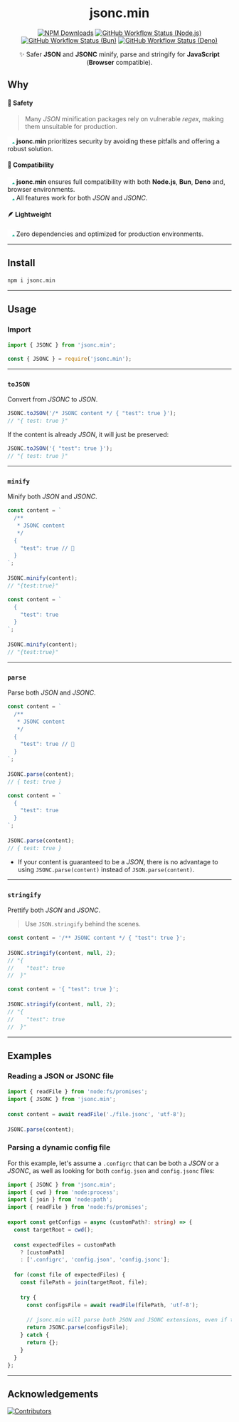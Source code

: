 <h1 align="center">jsonc.min</h1>
<div align="center">

[![NPM Downloads](https://img.shields.io/npm/v/jsonc.min.svg?label=&color=70a1ff&logo=npm&logoColor=white)](https://www.npmjs.com/package/jsonc.min)
[![GitHub Workflow Status (Node.js)](https://img.shields.io/github/actions/workflow/status/wellwelwel/jsonc.min/ci_node.yml?event=push&label=&branch=main&logo=nodedotjs&logoColor=535c68&color=badc58)](https://github.com/wellwelwel/jsonc.min/actions/workflows/ci_node.yml?query=branch%3Amain)
[![GitHub Workflow Status (Bun)](https://img.shields.io/github/actions/workflow/status/wellwelwel/jsonc.min/ci_bun.yml?event=push&label=&branch=main&logo=bun&logoColor=ffffff&color=f368e0)](https://github.com/wellwelwel/jsonc.min/actions/workflows/ci_bun.yml?query=branch%3Amain)
[![GitHub Workflow Status (Deno)](https://img.shields.io/github/actions/workflow/status/wellwelwel/jsonc.min/ci_deno.yml?event=push&label=&branch=main&logo=deno&logoColor=ffffff&color=218c74)](https://github.com/wellwelwel/jsonc.min/actions/workflows/ci_deno.yml?query=branch%3Amain)

✨ Safer <strong>JSON</strong> and <strong>JSONC</strong> minify, parse and stringify for <strong>JavaScript</strong> (<strong>Browser</strong> compatible).

</div>

## Why

#### 🔐 Safety

> Many _JSON_ minification packages rely on vulnerable _regex_, making them unsuitable for production.

<img width="16" height="16" alt="check" src="https://raw.githubusercontent.com/wellwelwel/jsonc.min/main/.github/assets/readme/check.svg"> **jsonc.min** prioritizes security by avoiding these pitfalls and offering a robust solution.

#### 🤝 Compatibility

<img width="16" height="16" alt="check" src="https://raw.githubusercontent.com/wellwelwel/jsonc.min/main/.github/assets/readme/check.svg"> **jsonc.min** ensures full compatibility with both **Node.js**, **Bun**, **Deno** and, browser environments.<br />
<img width="16" height="16" alt="check" src="https://raw.githubusercontent.com/wellwelwel/jsonc.min/main/.github/assets/readme/check.svg"> All features work for both _JSON_ and _JSONC_.

#### 🪶 Lightweight

<img width="16" height="16" alt="check" src="https://raw.githubusercontent.com/wellwelwel/jsonc.min/main/.github/assets/readme/check.svg"> Zero dependencies and optimized for production environments.

---

## Install

```bash
npm i jsonc.min
```

---

## Usage

### Import

```js
import { JSONC } from 'jsonc.min';
```

```js
const { JSONC } = require('jsonc.min');
```

---

### `toJSON`

Convert from _JSONC_ to _JSON_.

```js
JSONC.toJSON('/* JSONC content */ { "test": true }');
// "{ test: true }"
```

If the content is already _JSON_, it will just be preserved:

```js
JSONC.toJSON('{ "test": true }');
// "{ test: true }"
```

---

### `minify`

Minify both _JSON_ and _JSONC_.

```js
const content = `
  /**
   * JSONC content
   */
  {
    "test": true // 🔬
  }
`;

JSONC.minify(content);
// "{test:true}"
```

```js
const content = `
  {
    "test": true
  }
`;

JSONC.minify(content);
// "{test:true}"
```

---

### `parse`

Parse both _JSON_ and _JSONC_.

```js
const content = `
  /**
   * JSONC content
   */
  {
    "test": true // 🔬
  }
`;

JSONC.parse(content);
// { test: true }
```

```js
const content = `
  {
    "test": true
  }
`;

JSONC.parse(content);
// { test: true }
```

- If your content is guaranteed to be a _JSON_, there is no advantage to using `JSONC.parse(content)` instead of `JSON.parse(content)`.

---

### `stringify`

Prettify both _JSON_ and _JSONC_.

> Use `JSON.stringify` behind the scenes.

```js
const content = '/** JSONC content */ { "test": true }';

JSONC.stringify(content, null, 2);
// "{
//    "test": true
//  }"
```

```js
const content = '{ "test": true }';

JSONC.stringify(content, null, 2);
// "{
//    "test": true
//  }"
```

---

## Examples

### Reading a JSON or JSONC file

```ts
import { readFile } from 'node:fs/promises';
import { JSONC } from 'jsonc.min';

const content = await readFile('./file.jsonc', 'utf-8');

JSONC.parse(content);
```

### Parsing a dynamic config file

For this example, let's assume a `.configrc` that can be both a _JSON_ or a _JSONC_, as well as looking for both `config.json` and `config.jsonc` files:

```ts
import { JSONC } from 'jsonc.min';
import { cwd } from 'node:process';
import { join } from 'node:path';
import { readFile } from 'node:fs/promises';

export const getConfigs = async (customPath?: string) => {
  const targetRoot = cwd();

  const expectedFiles = customPath
    ? [customPath]
    : ['.configrc', 'config.json', 'config.jsonc'];

  for (const file of expectedFiles) {
    const filePath = join(targetRoot, file);

    try {
      const configsFile = await readFile(filePath, 'utf-8');

      // jsonc.min will parse both JSON and JSONC extensions, even if there is no extension.
      return JSONC.parse(configsFile);
    } catch {
      return {};
    }
  }
};
```

---

## Acknowledgements

[![Contributors](https://img.shields.io/github/contributors/wellwelwel/jsonc.min?label=Contributors)](https://github.com/wellwelwel/jsonc.min/graphs/contributors)
